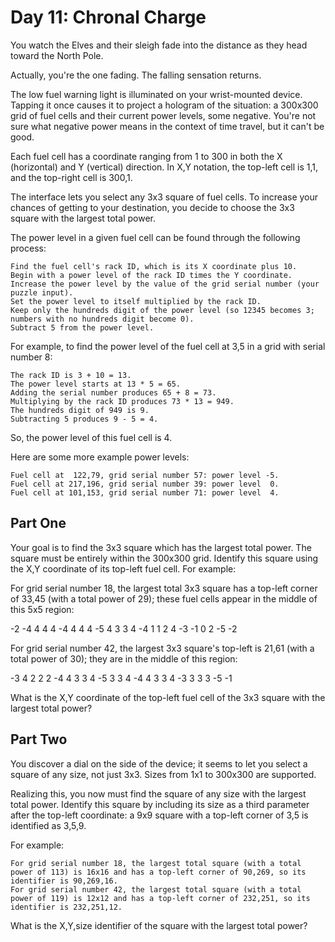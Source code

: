 
# Day 11: Chronal Charge

You watch the Elves and their sleigh fade into the distance as they head toward the North Pole.

Actually, you're the one fading. The falling sensation returns.

The low fuel warning light is illuminated on your wrist-mounted device. Tapping it once causes it to project a hologram of the situation: a 300x300 grid of fuel cells and their current power levels, some negative. You're not sure what negative power means in the context of time travel, but it can't be good.

Each fuel cell has a coordinate ranging from 1 to 300 in both the X (horizontal) and Y (vertical) direction. In X,Y notation, the top-left cell is 1,1, and the top-right cell is 300,1.

The interface lets you select any 3x3 square of fuel cells. To increase your chances of getting to your destination, you decide to choose the 3x3 square with the largest total power.

The power level in a given fuel cell can be found through the following process:

    Find the fuel cell's rack ID, which is its X coordinate plus 10.
    Begin with a power level of the rack ID times the Y coordinate.
    Increase the power level by the value of the grid serial number (your puzzle input).
    Set the power level to itself multiplied by the rack ID.
    Keep only the hundreds digit of the power level (so 12345 becomes 3; numbers with no hundreds digit become 0).
    Subtract 5 from the power level.

For example, to find the power level of the fuel cell at 3,5 in a grid with serial number 8:

    The rack ID is 3 + 10 = 13.
    The power level starts at 13 * 5 = 65.
    Adding the serial number produces 65 + 8 = 73.
    Multiplying by the rack ID produces 73 * 13 = 949.
    The hundreds digit of 949 is 9.
    Subtracting 5 produces 9 - 5 = 4.

So, the power level of this fuel cell is 4.

Here are some more example power levels:

    Fuel cell at  122,79, grid serial number 57: power level -5.
    Fuel cell at 217,196, grid serial number 39: power level  0.
    Fuel cell at 101,153, grid serial number 71: power level  4.

## Part One

Your goal is to find the 3x3 square which has the largest total power. The square must be entirely within the 300x300 grid. Identify this square using the X,Y coordinate of its top-left fuel cell. For example:

For grid serial number 18, the largest total 3x3 square has a top-left corner of 33,45 (with a total power of 29); these fuel cells appear in the middle of this 5x5 region:

-2  -4   4   4   4
-4   4   4   4  -5
 4   3   3   4  -4
 1   1   2   4  -3
-1   0   2  -5  -2

For grid serial number 42, the largest 3x3 square's top-left is 21,61 (with a total power of 30); they are in the middle of this region:

-3   4   2   2   2
-4   4   3   3   4
-5   3   3   4  -4
 4   3   3   4  -3
 3   3   3  -5  -1

What is the X,Y coordinate of the top-left fuel cell of the 3x3 square with the largest total power?

## Part Two

You discover a dial on the side of the device; it seems to let you select a square of any size, not just 3x3. Sizes from 1x1 to 300x300 are supported.

Realizing this, you now must find the square of any size with the largest total power. Identify this square by including its size as a third parameter after the top-left coordinate: a 9x9 square with a top-left corner of 3,5 is identified as 3,5,9.

For example:

    For grid serial number 18, the largest total square (with a total power of 113) is 16x16 and has a top-left corner of 90,269, so its identifier is 90,269,16.
    For grid serial number 42, the largest total square (with a total power of 119) is 12x12 and has a top-left corner of 232,251, so its identifier is 232,251,12.

What is the X,Y,size identifier of the square with the largest total power?